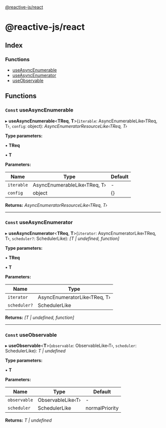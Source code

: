 [@reactive-js/react](README.md)

# @reactive-js/react

## Index

### Functions

* [useAsyncEnumerable](README.md#const-useasyncenumerable)
* [useAsyncEnumerator](README.md#const-useasyncenumerator)
* [useObservable](README.md#const-useobservable)

## Functions

### `Const` useAsyncEnumerable

▸ **useAsyncEnumerable**<**TReq**, **T**>(`iterable`: AsyncEnumerableLike‹TReq, T›, `config`: object): *AsyncEnumeratorResourceLike‹TReq, T›*

**Type parameters:**

▪ **TReq**

▪ **T**

**Parameters:**

Name | Type | Default |
------ | ------ | ------ |
`iterable` | AsyncEnumerableLike‹TReq, T› | - |
`config` | object |  {} |

**Returns:** *AsyncEnumeratorResourceLike‹TReq, T›*

___

### `Const` useAsyncEnumerator

▸ **useAsyncEnumerator**<**TReq**, **T**>(`iterator`: AsyncEnumeratorLike‹TReq, T›, `scheduler?`: SchedulerLike): *[T | undefined, function]*

**Type parameters:**

▪ **TReq**

▪ **T**

**Parameters:**

Name | Type |
------ | ------ |
`iterator` | AsyncEnumeratorLike‹TReq, T› |
`scheduler?` | SchedulerLike |

**Returns:** *[T | undefined, function]*

___

### `Const` useObservable

▸ **useObservable**<**T**>(`observable`: ObservableLike‹T›, `scheduler`: SchedulerLike): *T | undefined*

**Type parameters:**

▪ **T**

**Parameters:**

Name | Type | Default |
------ | ------ | ------ |
`observable` | ObservableLike‹T› | - |
`scheduler` | SchedulerLike |  normalPriority |

**Returns:** *T | undefined*

